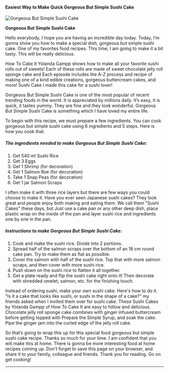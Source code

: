             

#### Easiest Way to Make Quick Gorgeous But Simple Sushi Cake

![Gorgeous But Simple Sushi Cake](https://img-global.cpcdn.com/recipes/4563056832020480/751x532cq70/gorgeous-but-simple-sushi-cake-recipe-main-photo.jpg)

**Gorgeous But Simple Sushi Cake**

Hello everybody, I hope you are having an incredible day today. Today, I’m gonna show you how to make a special dish, gorgeous but simple sushi cake. One of my favorites food recipes. This time, I am going to make it a bit tasty. This will be really delicious.

How To Cake It Yolanda Gampp shows how to make all your favorite sushi rolls out of sweets! Each of these rolls are made of sweet chocolate jelly roll sponge cake and Each episode includes the A-Z process and recipe of making one of a kind edible creations, gorgeous buttercream cakes, and more! Sushi Cake I made this cake for a sushi lover!

Gorgeous But Simple Sushi Cake is one of the most popular of recent trending foods in the world. It is appreciated by millions daily. It’s easy, it is quick, it tastes yummy. They are fine and they look wonderful. Gorgeous But Simple Sushi Cake is something which I have loved my entire life.

To begin with this recipe, we must prepare a few ingredients. You can cook gorgeous but simple sushi cake using 6 ingredients and 5 steps. Here is how you cook that.

##### The ingredients needed to make Gorgeous But Simple Sushi Cake:

1.  Get 540 ml Sushi Rice
2.  Get 3 Eggs
3.  Get 1 Shrimp (for decoration)
4.  Get 1 Salmon Roe (for decoration)
5.  Take 1 Snap Peas (for decoration)
6.  Get 1 jar Salmon Scraps

I often make it with three rice layers but there are few ways you could choose to make it. Have you ever seen Japanese sushi cakes? They look great and people enjoy both making and eating them. We call them "Sushi Cakes" these days, but Just use a cake pan or any other deep dish, place plastic wrap on the inside of the pan and layer sushi rice and ingredients one by one in the pan.

##### Instructions to make Gorgeous But Simple Sushi Cake:

1.  Cook and make the sushi rice. Divide into 2 portions.
2.  Spread half of the salmon scraps over the bottom of an 18 cm round cake pan. Try to make them as flat as possible.
3.  Cover the salmon with half of the sushi rice. Top that with more salmon scraps, and then cover with more sushi rice.
4.  Push down on the sushi rice to flatten it all together.
5.  Get a plate ready and flip the sushi cake right onto it! Then decorate with shredded omelet, salmon, etc. for the finishing touch.

Instead of ordering sushi, make your own sushi cake. Here's how to do it. "Is it a cake that looks like sushi, or sushi in the shape of a cake?" my friends asked when I invited them over for sushi cake. These Sushi Cakes by Yolanda Gampp of How To Cake It are easy to follow and delicious. Chocolate jelly roll sponge cake combines with ginger infused buttercream before getting topped with Prepare the Simple Syrup, and soak the cake. Pipe the ginger jam into the curled edge of the jelly roll cake.

So that’s going to wrap this up for this special food gorgeous but simple sushi cake recipe. Thanks so much for your time. I am confident that you will make this at home. There is gonna be more interesting food at home recipes coming up. Don’t forget to save this page on your browser, and share it to your family, colleague and friends. Thank you for reading. Go on get cooking!

* * *